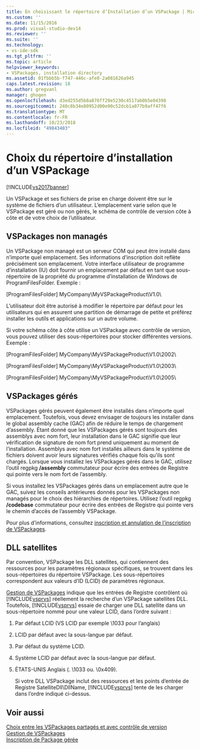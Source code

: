 ```yaml
---
title: En choisissant le répertoire d’Installation d’un VSPackage | Microsoft Docs
ms.custom: ''
ms.date: 11/15/2016
ms.prod: visual-studio-dev14
ms.reviewer: ''
ms.suite: ''
ms.technology:
- vs-ide-sdk
ms.tgt_pltfrm: ''
ms.topic: article
helpviewer_keywords:
- VSPackages, installation directory
ms.assetid: 01fbbb5b-f747-446c-afe0-2a081626a945
caps.latest.revision: 18
ms.author: gregvanl
manager: ghogen
ms.openlocfilehash: d3ed255d5b8a876ff29e5230c4517ab0b5e04398
ms.sourcegitcommit: 240c8b34e80952d00e90c52dcb1a077b9aff47f6
ms.translationtype: MT
ms.contentlocale: fr-FR
ms.lasthandoff: 10/23/2018
ms.locfileid: "49843403"
---
```

# <a name="choosing-the-installation-directory-for-a-vspackage"></a>Choix du répertoire d’installation d’un VSPackage
[!INCLUDE[vs2017banner](../../includes/vs2017banner.md)]

Un VSPackage et ses fichiers de prise en charge doivent être sur le système de fichiers d’un utilisateur. L’emplacement varie selon que le VSPackage est géré ou non gérés, le schéma de contrôle de version côte à côte et de votre choix de l’utilisateur.  
  
## <a name="unmanaged-vspackages"></a>VSPackages non managés  
 Un VSPackage non managé est un serveur COM qui peut être installé dans n’importe quel emplacement. Ses informations d’inscription doit reflète précisément son emplacement. Votre interface utilisateur de programme d’installation (IU) doit fournir un emplacement par défaut en tant que sous-répertoire de la propriété du programme d’installation de Windows de ProgramFilesFolder. Exemple :  
  
 [ProgramFilesFolder] MyCompany\MyVSPackageProduct\V1.0\  
  
 L’utilisateur doit être autorisé à modifier le répertoire par défaut pour les utilisateurs qui en assurent une partition de démarrage de petite et préférez installer les outils et applications sur un autre volume.  
  
 Si votre schéma côte à côte utilise un VSPackage avec contrôle de version, vous pouvez utiliser des sous-répertoires pour stocker différentes versions. Exemple :  
  
 [ProgramFilesFolder] MyCompany\MyVSPackageProduct\V1.0\2002\  
  
 [ProgramFilesFolder] MyCompany\MyVSPackageProduct\V1.0\2003\  
  
 [ProgramFilesFolder] MyCompany\MyVSPackageProduct\V1.0\2005\  
  
## <a name="managed-vspackages"></a>VSPackages gérés  
 VSPackages gérés peuvent également être installés dans n’importe quel emplacement. Toutefois, vous devez envisager de toujours les installer dans le global assembly cache (GAC) afin de réduire le temps de chargement d’assembly. Étant donné que les VSPackages gérés sont toujours des assemblys avec nom fort, leur installation dans le GAC signifie que leur vérification de signature de nom fort prend uniquement au moment de l’installation. Assemblys avec nom fort installés ailleurs dans le système de fichiers doivent avoir leurs signatures vérifiés chaque fois qu’ils sont chargés. Lorsque vous installez les VSPackages gérés dans le GAC, utilisez l’outil regpkg **/assembly** commutateur pour écrire des entrées de Registre qui pointe vers le nom fort de l’assembly.  
  
 Si vous installez les VSPackages gérés dans un emplacement autre que le GAC, suivez les conseils antérieures donnés pour les VSPackages non managés pour le choix des hiérarchies de répertoires. Utilisez l’outil regpkg **/codebase** commutateur pour écrire des entrées de Registre qui pointe vers le chemin d’accès de l’assembly VSPackage.  
  
 Pour plus d’informations, consultez [inscription et annulation de l’inscription de VSPackages](../../extensibility/registering-and-unregistering-vspackages.md).  
  
## <a name="satellite-dlls"></a>DLL satellites  
 Par convention, VSPackage les DLL satellites, qui contiennent des ressources pour les paramètres régionaux spécifiques, se trouvent dans les sous-répertoires du répertoire VSPackage. Les sous-répertoires correspondent aux valeurs d’ID (LCID) de paramètres régionaux.  
  
 [Gestion de VSPackages](../../extensibility/managing-vspackages.md) indique que les entrées de Registre contrôlent où [!INCLUDE[vsprvs](../../includes/vsprvs-md.md)] réellement la recherche d’un VSPackage satellites DLL. Toutefois, [!INCLUDE[vsprvs](../../includes/vsprvs-md.md)] essaie de charger une DLL satellite dans un sous-répertoire nommé pour une valeur LCID, dans l’ordre suivant :  
  
1. Par défaut LCID (VS LCID par exemple \1033 pour l’anglais)  
  
2. LCID par défaut avec la sous-langue par défaut.  
  
3. Par défaut du système LCID.  
  
4. Système LCID par défaut avec la sous-langue par défaut.  
  
5. ÉTATS-UNIS Anglais (. \1033 ou. \0x409).  
  
   Si votre DLL VSPackage inclut des ressources et les points d’entrée de Registre SatelliteDll\DllName, [!INCLUDE[vsprvs](../../includes/vsprvs-md.md)] tente de les charger dans l’ordre indiqué ci-dessus.  
  
## <a name="see-also"></a>Voir aussi  
 [Choix entre les VSPackages partagés et avec contrôle de version](../../extensibility/choosing-between-shared-and-versioned-vspackages.md)   
 [Gestion de VSPackages](../../extensibility/managing-vspackages.md)   
 [Inscription de Package gérée](http://msdn.microsoft.com/en-us/f69e0ea3-6a92-4639-8ca9-4c9c210e58a1)

